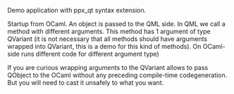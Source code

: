 Demo application with ppx\_qt syntax extension. 

Startup from OCaml. An object is passed to the QML side. In QML we call a method with different arguments.
This method has 1 argument of type QVariant (it is not necessary that all methods should have arguments 
wrapped into QVariant, this is a demo for this kind of methods). On OCaml-side runs different code for
different argument type)

If you are curious wrapping arguments to the QVariant allows to pass QObject to the OCaml without any
preceding compile-time codegeneration. But you will need to cast it unsafely to what you want. 

